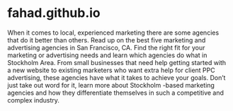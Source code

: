 # fahad.github.io
When it comes to local, experienced marketing there are some agencies that do it better than others. Read up on the best five marketing and advertising agencies in San Francisco, CA. Find the right fit for your marketing or advertising needs and learn which agencies do what in Stockholm Area. From small businesses that need help getting started with a new website to existing marketers who want extra help for client PPC advertising, these agencies have what it takes to achieve your goals. Don’t just take out word for it, learn more about Stockholm -based marketing agencies and how they differentiate themselves in such a competitive and complex industry.
